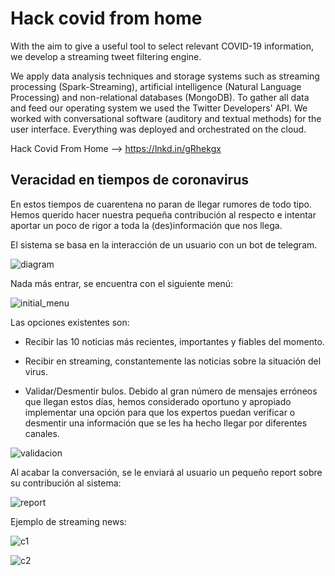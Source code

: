 # Hack covid from home 

With the aim to give a useful tool to select relevant COVID-19 information, we develop a streaming tweet filtering engine.

We apply data analysis techniques and storage systems such as streaming processing (Spark-Streaming), artificial intelligence (Natural Language Processing) and non-relational databases (MongoDB). To gather all data and feed our operating system we used the Twitter Developers' API. We worked with conversational software (auditory and textual methods) for the user interface. Everything was deployed and orchestrated on the cloud.

Hack Covid From Home --> https://lnkd.in/gRhekgx

## Veracidad en tiempos de coronavirus

En estos tiempos de cuarentena no paran de llegar rumores de todo tipo. Hemos querido hacer nuestra pequeña contribución al respecto e intentar aportar un poco de rigor a toda la (des)información que nos llega.

El sistema se basa en la interacción de un usuario con un bot de telegram.


![diagram](/img/hack_covid.png)

Nada más entrar, se encuentra con el siguiente menú:

![initial_menu](/img/menu.jpeg)

Las opciones existentes son:

* Recibir las 10 noticias más recientes, importantes y fiables del momento. 

* Recibir en streaming, constantemente las noticias sobre la situación del virus.

* Validar/Desmentir bulos. Debido al gran número de mensajes erróneos que llegan estos días, hemos considerado oportuno y apropiado implementar una opción para que los expertos puedan verificar o desmentir una información que se les ha hecho llegar por diferentes canales.

![validacion](/img/validacion.jpeg)

Al acabar la conversación, se le enviará al usuario un pequeño report sobre su contribución al sistema:

![report](/img/report.jpeg)

Ejemplo de streaming news:

![c1](/img/c1.jpeg)

![c2](/img/c2.jpeg)
